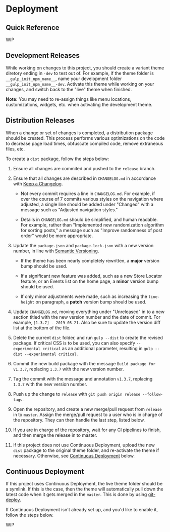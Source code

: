 # Deployment

## Quick Reference

WIP

## Development Releases

While working on changes to this project, you should create a variant theme diretory ending in `-dev` to test out of. For example, if the theme folder is `__gulp_init_npm_name__`, name your development folder `__gulp_init_npm_name__-dev`. Activate this theme while working on your changes, and switch back to the "live" theme when finished.

**Note:** You may need to re-assign things like menu locations, customizations, widgets, etc. when activating the development theme.

## Distribution Releases

When a change or set of changes is completed, a distribution package should be created. This process performs various optimizations on the code to decrease page load times, obfuscate compiled code, remove extraneous files, etc.

To create a `dist` package, follow the steps below:

1. Ensure all changes are commited and pushed to the `release` branch.

2. Ensure that all changes are described in `CHANGELOG.md` in accordance with [Keep a Changelog](https://keepachangelog.com/en/1.0.0/).

    - Not every commit requires a line in `CHANGELOG.md`. For example, if over the course of 7 commits various styles on the navigation where adjusted, a single line should be added under "Changed" with a message such as "Adjusted navigation styles."

    - Details in `CHANGELOG.md` should be simplified, and human readable. For example, rather than "Implemented new randomization algorithm for sorting posts," a message such as "Improve randomness of post order" would be more appropriate.

3. Update the `package.json` and `package-lock.json` with a new version number, in line with [Semantic Versioning](https://semver.org/).

    - If the theme has been nearly completely rewritten, a **major** version bump should be used.

    - If a significant new feature was added, such as a new Store Locator feature, or an Events list on the home page, a **minor** version bump should be used.

    - If only minor adjustments were made, such as increasing the `line-height` on paragraph, a **patch** version bump should be used.

4. Update `CHANGELOG.md`, moving everything under "Unreleased" in to a new section titled with the new version number and the date of commit. For example, `[1.3.7] - 2019-05-21`. Also be sure to update the version diff list at the bottom of the file.

7. Delete the current `dist` folder, and run `gulp --dist` to create the revised package. If critical CSS is to be used, you can also specify `--experimental critical` as an additional parameter, resulting in `gulp --dist --experimental critical`.

8. Commit the new build package with the message `Build package for v1.3.7`, replacing `1.3.7` with the new version number.

9. Tag the commit with the message and annotation `v1.3.7`, replacing `1.3.7` with the new version number.

10. Push up the change to `release` with `git push origin release --follow-tags`.

11. Open the repository, and create a new merge/pull request from `release` in to `master`. Assign the merge/pull request to a user who is in charge of the repository. They can then handle the last step, listed below.

12. If you are in charge of the repository, wait for any CI pipelines to finish, and then merge the release in to master.

13. If this project does not use Continuous Deployment, upload the new `dist` package to the original theme folder, and re-activate the theme if necessary. Otherwise, see [Continuous Deployment](#continuous-deployment) below.

## Continuous Deployment

If this project uses Continuous Deployment, the live theme folder should be a symlink. If this is the case, then the theme will automatically pull down the latest code when it gets merged in the `master`. This is done by using [git-deploy](https://github.com/vicenteguerra/git-deploy).

If Continuous Deployment isn't already set up, and you'd like to enable it, follow the steps below.

WIP
